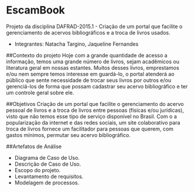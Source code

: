 # EscamBook
Projeto da disciplina DAFRAD-2015.1 - Criação de um portal que facilite o gerenciamento de acervos bibliográficos e a troca de livros usados.

* Integrantes:
Natacha Targino,
Jaqueline Fernandes


##Contexto do projeto
Hoje com a grande quantidade de acesso a informação, temos uma grande número de livros, sejam acadêmicos ou literatura geral em nossas estantes. Muitos desses livros, emprestamos e/ou nem sempre temos interesse em guardá-lo, o portal atenderá ao público que sente necessidade de trocar seus livros por outros e/ou gerenciá-los de forma que possam cadastrar seu acervo bibliográfico e ter um controle geral sobre ele.
 
##Objetivos
Criação de um portal que facilite o gerenciamento do acervo pessoal de livros e a troca de livros entre pessoas (físicas e/ou jurídicas), visto que não temos esse tipo de serviço disponível no Brasil. Com o a popularização da internet e das redes sociais, um site colaborativo para troca de livros fornece um facilitador para pessoas que querem, com gastos mínimos, permutar seu acervo bibliográfico.

##Artefatos de Análise 

- Diagrama de Caso de Uso.
- Descrição de Caso de Uso.
- Escopo do projeto.
- Levantamento de requisitos.
- Modelagem de processos.



